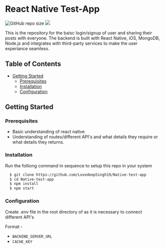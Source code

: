 
# React Native Test-App

![GitHub repo size](https://img.shields.io/github/repo-size/LovedeepSingh19/Native-test-app)
  <img src="https://img.shields.io/badge/license-MIT-green">

This is the repository for the baisc login/signup of user and sharing their posts with everyone. The backend is built with React Native, iOS, MongoDB, Node.js and integrates with third-party services to make the user experiance seamless.

## Table of Contents

- [Getting Started](#getting-started)
  - [Prerequisites](#prerequisites)
  - [Installation](#installation)
  - [Configuration](#configuration)


## Getting Started

### Prerequisites

- Basic understanding of react native
- Understanding of routes/different API's and what details they require or what details they returns.


### Installation
Run the folliong command in sequence to setup this repo in your system

```bash
  $ git clone https://github.com/LovedeepSingh19/Native-test-app
  $ cd Native-test-app
  $ npm install
  $ npm start
```


### Configuration

Create .env file in the root directory of as it is necessary to connect different API's

  Format -

- `BACKEND_SERVER_URL`
- `CACHE_KEY`
